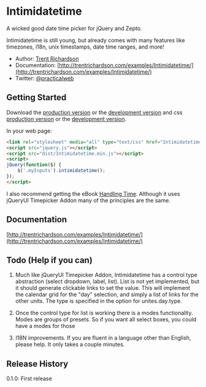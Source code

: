 # Intimidatetime

A wicked good date time picker for jQuery and Zepto.

Intimidatetime is still young, but already comes with many features like timezones, i18n, unix timestamps, date time ranges, and more!

- Author: [Trent Richardson](http://trentrichardson.com)
- Documentation: [http://trentrichardson.com/examples/Intimidatetime/](http://trentrichardson.com/examples/Intimidatetime/)
- Twitter: [@practicalweb](http://twitter.com/practicalweb)

## Getting Started
Download the [production version][jsmin] or the [development version][jsmax] and css [production version][cssmin] or the [development version][cssmax].

[jsmin]: https://raw.github.com/trentrichardson/Intimidatetime/master/dist/Intimidatetime.min.js
[jsmax]: https://raw.github.com/trentrichardson/Intimidatetime/master/dist/Intimidatetime.js
[cssmin]: https://raw.github.com/trentrichardson/Intimidatetime/master/dist/Intimidatetime.min.css
[cssmax]: https://raw.github.com/trentrichardson/Intimidatetime/master/dist/Intimidatetime.css

In your web page:

```html
<link rel="stylesheet" media="all" type="text/css" href="Intimidatetime.min.css" />
<script src="jquery.js"></script>
<script src="dist/Intimidatetime.min.js"></script>
<script>
jQuery(function($) {
	$('.myInputs').intimidatetime();
});
</script>
```

I also recommend getting the eBook [Handling Time](https://sellfy.com/p/8gxZ).  Although it uses jQueryUI Timepicker Addon many of the principles are the same.

## Documentation
[http://trentrichardson.com/examples/Intimidatetime/](http://trentrichardson.com/examples/Intimidatetime/)

## Todo (Help if you can)

1) Much like jQueryUI Timepicker Addon, Intimidatetime has a control type abstraction (select dropdown, label, list).  List is not yet implemented, but it should generate clickable links to set the value.  This will implement the calendar grid for the "day" selection, and simply a list of links for the other units.  The type is specified in the option for unites.day.type.

2) Once the control type for list is working there is a modes functionality.  Modes are groups of presets.  So if you want all select boxes, you could have a modes for those

3) I18N improvements.  If you are fluent in a language other than English, please help.  It only takes a couple minutes.

## Release History
0.1.0: First release